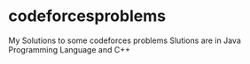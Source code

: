 # codeforcesproblems
My Solutions to some codeforces problems
Slutions are in Java Programming Language and C++
